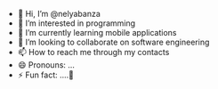 - 👋 Hi, I’m @nelyabanza
- 👀 I’m interested in programming 
- 🌱 I’m currently learning mobile applications
- 💞️ I’m looking to collaborate on software engineering 
- 📫 How to reach me through my contacts 
- 😄 Pronouns: ...
- ⚡ Fun fact: ....🤪

<!---
nelyabanza/nelyabanza is a ✨ special ✨ repository because its `README.md` (this file) appears on your GitHub profile.
You can click the Preview link to take a look at your changes.
--->
